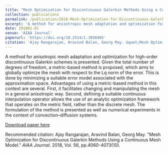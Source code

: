 ```yaml
---
title: "Mesh Optimization for Discontinuous Galerkin Methods Using a Continuous Mesh Model"
collection: publications
permalink: /publication/2018-Mesh-Optimization-for-Discontinuous-Galerkin-Methods-Using-a-Continuous-Mesh-Model.md
excerpt: 'A method for anisotropic mesh adaptation and optimization for high-order discontinuous Galerkin schemes is presented. Given the total number of degrees of freedom, a metric-based method is proposed, which aims to globally optimize the mesh with respect to the Lq norm of the error. This is done by minimizing a suitable error model associated with the approximation space. Advantages of using a metric-based method in this context are several. First, it facilitates changing and manipulating the mesh in a general anisotropic way. Second, defining a suitable continuous interpolation operator allows the use of an analytic optimization framework that operates on the metric field, rather than the discrete mesh. The formulation of the method is presented as well as numerical experiments in the context of convection–diffusion systems.'
date: 201801-01
venue: 'AIAA Journal'
paperurl: 'https://doi.org/10.2514/1.J056965'
citation: 'Ajay Rangarajan, Aravind Balan, Georg May. &quot;Mesh Optimization for Discontinuous Galerkin Methods Using a Continuous Mesh Model.&quot; <i>AIAA Journal</i>. 2018, Vol. 56, pp.4060-4073(10).'
---
```

A method for anisotropic mesh adaptation and optimization for high-order discontinuous Galerkin schemes is presented. Given the total number of degrees of freedom, a metric-based method is proposed, which aims to globally optimize the mesh with respect to the Lq norm of the error. This is done by minimizing a suitable error model associated with the approximation space. Advantages of using a metric-based method in this context are several. First, it facilitates changing and manipulating the mesh in a general anisotropic way. Second, defining a suitable continuous interpolation operator allows the use of an analytic optimization framework that operates on the metric field, rather than the discrete mesh. The formulation of the method is presented as well as numerical experiments in the context of convection–diffusion systems.

[Download paper here](https://doi.org/10.2514/1.J056965)

Recommended citation: Ajay Rangarajan, Aravind Balan, Georg May. &quot;Mesh Optimization for Discontinuous Galerkin Methods Using a Continuous Mesh Model.&quot; <i>AIAA Journal</i>. 2018, Vol. 56, pp.4060-4073(10).